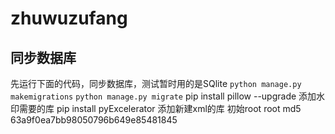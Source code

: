 # zhuwuzufang
## 同步数据库
先运行下面的代码，同步数据库，测试暂时用的是SQlite
`python manage.py makemigrations`
`python manage.py migrate`
pip install pillow --upgrade 添加水印需要的库
pip install pyExcelerator 添加新建xml的库
初始root root
md5 63a9f0ea7bb98050796b649e85481845